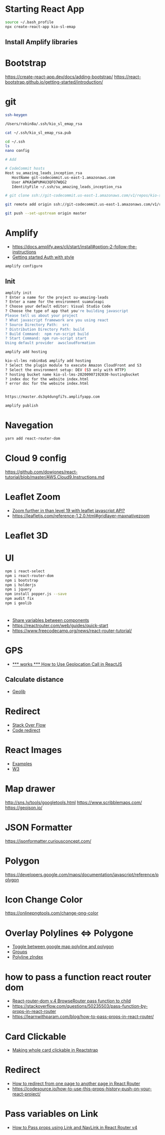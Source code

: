 
# Starting React App
```sh
source ~/.bash_profile
npx create-react-app kio-sl-emap
```
## Install Amplify libraries

# Bootstrap
https://create-react-app.dev/docs/adding-bootstrap/
https://react-bootstrap.github.io/getting-started/introduction/


# git

```sh
ssh-keygen

/Users/robin8a/.ssh/kio_sl_emap_rsa

cat ~/.ssh/kio_sl_emap_rsa.pub


```


```sh
cd ~/.ssh
ls
nano config

# Add

# CodeCommit hosts
Host su_amazing_leads_inception_rsa
   HostName git-codecommit.us-east-1.amazonaws.com
   User APKASWPUM4U3QFO7WQG2
   IdentityFile ~/.ssh/su_amazing_leads_inception_rsa

```

```sh
# git clone ssh://git-codecommit.us-east-1.amazonaws.com/v1/repos/kio-sl-emap

git remote add origin ssh://git-codecommit.us-east-1.amazonaws.com/v1/repos/kio-sl-emap

git push --set-upstream origin master

```

# Amplify
- https://docs.amplify.aws/cli/start/install#option-2-follow-the-instructions
- [Getting started Auth with style](https://github.com/aws-amplify/amplify-js/tree/e56aba642acc7eb3482f0e69454a530409d1b3ac)

```sh
amplify configure

```

## Init

```sh
amplify init
? Enter a name for the project su-amazing-leads
? Enter a name for the environment suamaleapi
? Choose your default editor: Visual Studio Code
? Choose the type of app that you're building javascript
Please tell us about your project
? What javascript framework are you using react
? Source Directory Path:  src
? Distribution Directory Path: build
? Build Command:  npm run-script build
? Start Command: npm run-script start
Using default provider  awscloudformation
```

```sh
amplify add hosting

kio-sl-lms robin8a$ amplify add hosting
? Select the plugin module to execute Amazon CloudFront and S3
? Select the environment setup: DEV (S3 only with HTTP)
? hosting bucket name kio-sl-lms-20200907192030-hostingbucket
? index doc for the website index.html
? error doc for the website index.html


https://master.ds3q4dungfi7s.amplifyapp.com

```

```sh
amplify publish

```


# Navegation

```sh
yarn add react-router-dom

```

# Cloud 9 config

https://github.com/dowjones/react-tutorial/blob/master/AWS.Cloud9.Instructions.md


# Leaflet Zoom 
- [Zoom further in than level 19 with leaflet javascript API?](https://gis.stackexchange.com/questions/78843/zoom-further-in-than-level-19-with-leaflet-javascript-api)
- https://leafletjs.com/reference-1.2.0.html#gridlayer-maxnativezoom


# Leaflet 3D


# UI
```sh
npm i react-select
npm i react-router-dom
npm i bootstrap
npm i holderjs
npm i jquery
npm install popper.js --save
npm audit fix
npm i geolib
```


# 
- [Share variables between components](https://medium.com/@nipunadilhara/passing-data-between-different-components-using-react-c8e27319ee69)
- https://reactrouter.com/web/guides/quick-start
- https://www.freecodecamp.org/news/react-router-tutorial/

# GPS

- [ *** works *** How to Use Geolocation Call in ReactJS](https://www.pluralsight.com/guides/how-to-use-geolocation-call-in-reactjs)

## Calculate distance
- [Geolib](https://github.com/manuelbieh/geolib)

# Redirect
- [Stack Over Flow](https://stackoverflow.com/questions/45089386/what-is-the-best-way-to-redirect-a-page-using-react-router)
- [Code redirect](https://dev.to/projectescape/programmatic-navigation-in-react-3p1l)

# React Images
- [Examples](https://reactnative.dev/docs/image-style-props)
- [W3](https://www.w3schools.com/css/css3_images.asp)

# Map drawer
http://sns.lv/tools/googletools.html
https://www.scribblemaps.com/
https://geojson.io/

# JSON Formatter

https://jsonformatter.curiousconcept.com/

# Polygon

https://developers.google.com/maps/documentation/javascript/reference/polygon

# Icon Change Color
https://onlinepngtools.com/change-png-color

# Overlay Polylines <=> Polygone

- [Toggle between google map polyline and polygon](https://stackoverflow.com/questions/32930184/toggle-between-google-map-polyline-and-polygon)
- [Groups](https://groups.google.com/g/google-maps-js-api-v3/c/WEdCSNejvbw)
- [Polyline zIndex](https://groups.google.com/g/google-maps-js-api-v3/c/WEdCSNejvbw)

# how to pass a function react router dom

- [React-router-dom v.4 BrowseRouter pass function to child](https://stackoverflow.com/questions/43385871/react-router-dom-v-4-browserouter-pass-function-to-child)
- https://stackoverflow.com/questions/50235503/pass-function-by-props-in-react-router
- https://learnwithparam.com/blog/how-to-pass-props-in-react-router/

# Card Clickable
- [Making whole card clickable in Reactstrap](https://stackoverflow.com/questions/53973644/making-whole-card-clickable-in-reactstrap)

# Redirect
- [How to redirect from one page to another page in React Router](https://reactgo.com/react-router-redirection/)
- https://codesource.io/how-to-use-this-props-history-push-on-your-react-project/

# Pass variables on Link
- [How to Pass props using Link and NavLink in React Router v4](https://medium.com/@bopaiahmd.mca/how-to-pass-props-using-link-and-navlink-in-react-router-v4-75dc1d9507b4)